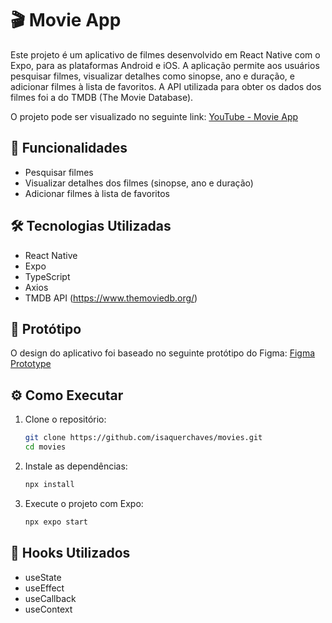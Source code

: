 # 🎬 Movie App

Este projeto é um aplicativo de filmes desenvolvido em React Native com o Expo, para as plataformas Android e iOS. A aplicação permite aos usuários pesquisar filmes, visualizar detalhes como sinopse, ano e duração, e adicionar filmes à lista de favoritos. A API utilizada para obter os dados dos filmes foi a do TMDB (The Movie Database).

O projeto pode ser visualizado no seguinte link: [YouTube - Movie App](https://youtube.com/shorts/JVwYfS9Xjao/)

## 🚀 Funcionalidades

- Pesquisar filmes
- Visualizar detalhes dos filmes (sinopse, ano e duração)
- Adicionar filmes à lista de favoritos

## 🛠️ Tecnologias Utilizadas

- React Native
- Expo
- TypeScript
- Axios
- TMDB API (https://www.themoviedb.org/)

## 🎨 Protótipo

O design do aplicativo foi baseado no seguinte protótipo do Figma: [Figma Prototype](https://www.figma.com/design/wV5fAFhEcGAUjJTUrAeyLe/Movies-app-(Community)?node-id=6-686&t=ATzRInzb8dkqRX1B-0)

## ⚙️ Como Executar

1. Clone o repositório:
    ```bash
    git clone https://github.com/isaquerchaves/movies.git
    cd movies
    ```

2. Instale as dependências:
    ```bash
    npx install
    ```

3. Execute o projeto com Expo:
    ```bash
    npx expo start
    ```

## 🔗 Hooks Utilizados

- useState
- useEffect
- useCallback
- useContext

